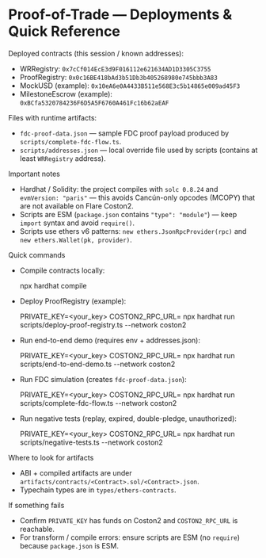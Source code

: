 Proof-of-Trade — Deployments & Quick Reference
=============================================

Deployed contracts (this session / known addresses):

- WRRegistry: `0x7cCf014EcE3d9F016112e621634AD1D3305C3755`
- ProofRegistry: `0x0c16BE418bAd3b51Db3b405268980e745bbb3A83`
- MockUSD (example): `0x10eA6e0A4433B511e568E3c5b14865e009ad45F3`
- MilestoneEscrow (example): `0xBCfa5320784236F6D5A5F6760A461Fc16b62aEAF`

Files with runtime artifacts:

- `fdc-proof-data.json` — sample FDC proof payload produced by `scripts/complete-fdc-flow.ts`.
- `scripts/addresses.json` — local override file used by scripts (contains at least `WRRegistry` address).

Important notes
- Hardhat / Solidity: the project compiles with `solc 0.8.24` and `evmVersion: "paris"` — this avoids Cancún-only opcodes (MCOPY) that are not available on Flare Coston2.
- Scripts are ESM (`package.json` contains `"type": "module"`) — keep `import` syntax and avoid `require()`.
- Scripts use ethers v6 patterns: `new ethers.JsonRpcProvider(rpc)` and `new ethers.Wallet(pk, provider)`.

Quick commands
- Compile contracts locally:

  npx hardhat compile

- Deploy ProofRegistry (example):

  PRIVATE_KEY=<your_key> COSTON2_RPC_URL=<rpc> npx hardhat run scripts/deploy-proof-registry.ts --network coston2

- Run end-to-end demo (requires env + addresses.json):

  PRIVATE_KEY=<your_key> COSTON2_RPC_URL=<rpc> npx hardhat run scripts/end-to-end-demo.ts --network coston2

- Run FDC simulation (creates `fdc-proof-data.json`):

  PRIVATE_KEY=<your_key> COSTON2_RPC_URL=<rpc> npx hardhat run scripts/complete-fdc-flow.ts --network coston2

- Run negative tests (replay, expired, double-pledge, unauthorized):

  PRIVATE_KEY=<your_key> COSTON2_RPC_URL=<rpc> npx hardhat run scripts/negative-tests.ts --network coston2

Where to look for artifacts
- ABI + compiled artifacts are under `artifacts/contracts/<Contract>.sol/<Contract>.json`.
- Typechain types are in `types/ethers-contracts`.

If something fails
- Confirm `PRIVATE_KEY` has funds on Coston2 and `COSTON2_RPC_URL` is reachable.
- For transform / compile errors: ensure scripts are ESM (no `require`) because `package.json` is ESM.
